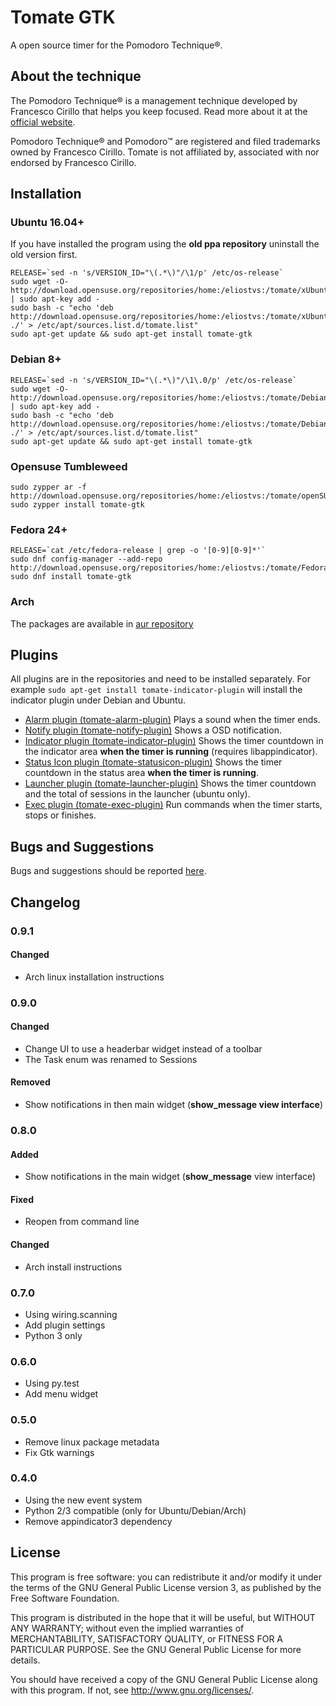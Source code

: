 Tomate GTK
==========

A open source timer for the Pomodoro Technique®.

About the technique
-------------------

The Pomodoro Technique® is a management technique developed by Francesco Cirillo that helps you keep focused.
Read more about it at the [official website](http://pomodorotechnique.com/).

Pomodoro Technique® and Pomodoro™ are registered and filed trademarks owned by Francesco Cirillo.
Tomate is not affiliated by, associated with nor endorsed by Francesco Cirillo.

Installation
------------

### Ubuntu 16.04+

If you have installed the program using the **old ppa repository** uninstall the old version first.

    RELEASE=`sed -n 's/VERSION_ID="\(.*\)"/\1/p' /etc/os-release`
    sudo wget -O- http://download.opensuse.org/repositories/home:/eliostvs:/tomate/xUbuntu_$RELEASE/Release.key | sudo apt-key add -
    sudo bash -c "echo 'deb http://download.opensuse.org/repositories/home:/eliostvs:/tomate/xUbuntu_$RELEASE/ ./' > /etc/apt/sources.list.d/tomate.list"
    sudo apt-get update && sudo apt-get install tomate-gtk

### Debian 8+

    RELEASE=`sed -n 's/VERSION_ID="\(.*\)"/\1\.0/p' /etc/os-release`
    sudo wget -O- http://download.opensuse.org/repositories/home:/eliostvs:/tomate/Debian_$RELEASE/Release.key | sudo apt-key add -
    sudo bash -c "echo 'deb http://download.opensuse.org/repositories/home:/eliostvs:/tomate/Debian_$RELEASE/ ./' > /etc/apt/sources.list.d/tomate.list"
    sudo apt-get update && sudo apt-get install tomate-gtk

### Opensuse Tumbleweed

    sudo zypper ar -f http://download.opensuse.org/repositories/home:/eliostvs:/tomate/openSUSE_Tumbleweed/home:eliostvs:tomate.repo
    sudo zypper install tomate-gtk

### Fedora 24+

    RELEASE=`cat /etc/fedora-release | grep -o '[0-9][0-9]*'`
    sudo dnf config-manager --add-repo http://download.opensuse.org/repositories/home:/eliostvs:/tomate/Fedora_$RELEASE/home:eliostvs:tomate.repo
    sudo dnf install tomate-gtk

### Arch

The packages are available in [aur repository](https://aur.archlinux.org/packages/tomate-gtk/)

Plugins
-------

All plugins are in the repositories and need to be installed separately.
For example `sudo apt-get install tomate-indicator-plugin` will install the indicator plugin under Debian and Ubuntu.

- [Alarm plugin (tomate-alarm-plugin)][alarm-plugin] Plays a sound when the timer ends.
- [Notify plugin (tomate-notify-plugin)][notify-plugin] Shows a OSD notification.
- [Indicator plugin (tomate-indicator-plugin)][indicator-plugin] Shows the timer countdown in the indicator area **when the timer is running** (requires libappindicator).
- [Status Icon plugin (tomate-statusicon-plugin)][statusicon-plugin] Shows the timer countdown in the status area **when the timer is running**.
- [Launcher plugin (tomate-launcher-plugin)][launcher-plugin] Shows the timer countdown and the total of sessions in the launcher (ubuntu only).
- [Exec plugin (tomate-exec-plugin)][exec-plugin] Run commands when the timer starts, stops or finishes.

Bugs and Suggestions
-------------------

Bugs and suggestions should be reported [here][bugs].

Changelog
---------

### 0.9.1

#### Changed

- Arch linux installation instructions

### 0.9.0

#### Changed

- Change UI to use a headerbar widget instead of a toolbar
- The Task enum was renamed to Sessions

#### Removed

- Show notifications in then main widget (**show\_message view interface**)

### 0.8.0

#### Added

- Show notifications in the main widget (**show\_message** view interface)

#### Fixed

- Reopen from command line

#### Changed

- Arch install instructions

### 0.7.0

- Using wiring.scanning
- Add plugin settings
- Python 3 only

### 0.6.0

- Using py.test
- Add menu widget

### 0.5.0

- Remove linux package metadata
- Fix Gtk warnings

### 0.4.0

- Using the new event system
- Python 2/3 compatible (only for Ubuntu/Debian/Arch)
- Remove appindicator3 dependency

License
-------

This program is free software: you can redistribute it and/or modify it
under the terms of the GNU General Public License version 3, as published
by the Free Software Foundation.

This program is distributed in the hope that it will be useful, but
WITHOUT ANY WARRANTY; without even the implied warranties of
MERCHANTABILITY, SATISFACTORY QUALITY, or FITNESS FOR A PARTICULAR
PURPOSE.  See the GNU General Public License for more details.

You should have received a copy of the GNU General Public License along
with this program.  If not, see <http://www.gnu.org/licenses/>.

[alarm-plugin]: https://github.com/eliostvs/tomate-alarm-plugin
[notify-plugin]: https://github.com/eliostvs/tomate-notify-plugin
[indicator-plugin]: https://github.com/eliostvs/tomate-indicator-plugin
[statusicon-plugin]: https://github.com/eliostvs/tomate-statusicon-plugin
[launcher-plugin]: https://github.com/eliostvs/tomate-launcher-plugin
[exec-plugin]: https://github.com/eliostvs/tomate-exec-plugin
[bugs]: https://github.com/eliostvs/tomate-gtk/issues
